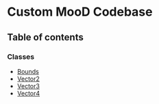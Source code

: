 # Custom MooD Codebase

## Table of contents

### Classes

- [Bounds](../wiki/Bounds)
- [Vector2](../wiki/Vector2)
- [Vector3](../wiki/Vector3)
- [Vector4](../wiki/Vector4)
